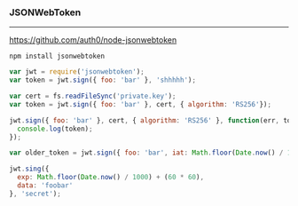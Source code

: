 ### JSONWebToken
---

https://github.com/auth0/node-jsonwebtoken


```
npm install jsonwebtoken

```

```js
var jwt = require('jsonwebtoken');
var token = jwt.sign({ foo: 'bar' }, 'shhhhh');

var cert = fs.readFileSync('private.key');
var token = jwt.sign({ foo: 'bar' }, cert, { algorithm: 'RS256'});

jwt.sign({ foo: 'bar' }, cert, { algorithm: 'RS256' }, function(err, token){
  console.log(token);
});

var older_token = jwt.sign({ foo: 'bar', iat: Math.floor(Date.now() / 1000) - 30 }, 'shhhh');

jwt.sing({
  exp: Math.floor(Date.now() / 1000) + (60 * 60),
  data: 'foobar'
}, 'secret');




```

```
```

